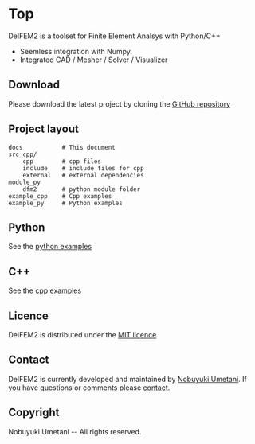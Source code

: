 # Top

DelFEM2 is a toolset for Finite Element Analsys with Python/C++

- Seemless integration with Numpy.
- Integrated CAD / Mesher / Solver / Visualizer


## Download

Please download the latest project by cloning the [GitHub repository](https://github.com/nobuyuki83/delfem2)

## Project layout

    docs           # This document
    src_cpp/
        cpp        # cpp files
        include    # include files for cpp
        external   # external dependencies
    module_py
        dfm2       # python module folder
    example_cpp    # Cpp examples
    example_py     # Python examples


## Python

See the [python examples](example_py)

## C++

See the [cpp examples](example_cpp)


## Licence

DelFEM2 is distributed under the [MIT licence](https://github.com/nobuyuki83/delfem2/blob/master/LICENSE)



## Contact

DelFEM2 is currently developed and maintained by [Nobuyuki Umetani](http://www.nobuyuki-umetani.com/). If you have questions or comments please [contact](mailto:n.umetani@gmail.com).


## Copyright

Nobuyuki Umetani -- All rights reserved.




